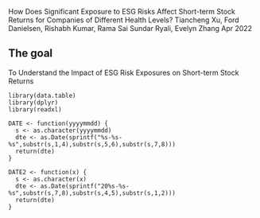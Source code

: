 How Does Significant Exposure to ESG Risks Affect Short-term Stock Returns for Companies of Different Health Levels?
Tiancheng Xu, Ford Danielsen, Rishabh Kumar, Rama Sai Sundar Ryali, Evelyn Zhang
Apr 2022


## The goal
To Understand the Impact of ESG Risk Exposures on Short-term Stock Returns



```
library(data.table)
library(dplyr)
library(readxl)

DATE <- function(yyyymmdd) {
  s <- as.character(yyyymmdd)
  dte <- as.Date(sprintf("%s-%s-%s",substr(s,1,4),substr(s,5,6),substr(s,7,8)))
  return(dte)
}

DATE2 <- function(x) {
  s <- as.character(x)
  dte <- as.Date(sprintf("20%s-%s-%s",substr(s,7,8),substr(s,4,5),substr(s,1,2)))
  return(dte)
}
```
